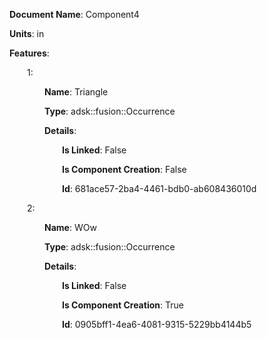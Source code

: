 **Document Name**: Component4

**Units**: in

**Features**:

&emsp;&emsp;1:

&emsp;&emsp;&emsp;&emsp;**Name**: Triangle

&emsp;&emsp;&emsp;&emsp;**Type**: adsk::fusion::Occurrence

&emsp;&emsp;&emsp;&emsp;**Details**:

&emsp;&emsp;&emsp;&emsp;&emsp;&emsp;**Is Linked**: False

&emsp;&emsp;&emsp;&emsp;&emsp;&emsp;**Is Component Creation**: False

&emsp;&emsp;&emsp;&emsp;&emsp;&emsp;**Id**: 681ace57-2ba4-4461-bdb0-ab608436010d





&emsp;&emsp;2:

&emsp;&emsp;&emsp;&emsp;**Name**: WOw

&emsp;&emsp;&emsp;&emsp;**Type**: adsk::fusion::Occurrence

&emsp;&emsp;&emsp;&emsp;**Details**:

&emsp;&emsp;&emsp;&emsp;&emsp;&emsp;**Is Linked**: False

&emsp;&emsp;&emsp;&emsp;&emsp;&emsp;**Is Component Creation**: True

&emsp;&emsp;&emsp;&emsp;&emsp;&emsp;**Id**: 0905bff1-4ea6-4081-9315-5229bb4144b5








